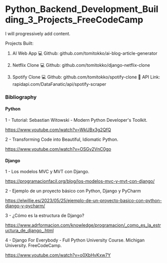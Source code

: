 # Python_Backend_Development_Building_3_Projects_FreeCodeCamp

I will progressively add content.

Projects Built:
1. AI Web App
💻 Github: github.com/tomitokko/ai-blog-article-generator

2. Netflix Clone
💻 Github: github.com/tomitokko/django-netflix-clone

3. Spotify Clone
💻 Github: github.com/tomitokko/spotify-clone
🔗 API Link: rapidapi.com/DataFanatic/api/spotify-scraper


### Bibliography

#### Python


1 -  Tutorial: Sebastian Witowski - Modern Python Developer's Toolkit.

https://www.youtube.com/watch?v=WkUBx3g2QfQ


2 -  Transforming Code into Beautiful, Idiomatic Python.

https://www.youtube.com/watch?v=OSGv2VnC0go



#### Django



1 - Los modelos MVC y MVT con Django.

https://programacionfacil.org/blog/los-modelos-mvc-y-mvt-con-django/

2 -   Ejemplo de un proyecto básico con Python, Django y PyCharm


https://elwillie.es/2023/05/25/ejemplo-de-un-proyecto-basico-con-python-django-y-pycharm/

3 - ¿Cómo es la estructura de Django?


https://www.adrformacion.com/knowledge/programacion/_como_es_la_estructura_de_django_.html


4 -  Django For Everybody - Full Python University Course. Michigan University. FreeCodeCamp.

https://www.youtube.com/watch?v=o0XbHvKxw7Y